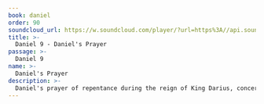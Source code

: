 ```yaml
---
book: daniel
order: 90
soundcloud_url: https://w.soundcloud.com/player/?url=https%3A//api.soundcloud.com/tracks/
title: >-
  Daniel 9 - Daniel's Prayer
passage: >-
  Daniel 9
name: >-
  Daniel's Prayer
description: >-
  Daniel's prayer of repentance during the reign of King Darius, concerning the end of the 70 year exile. This is followed by the prophecy of the mysterious Seventy Weeks.
---
```


